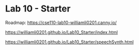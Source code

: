 # Lab 10 - Starter
Roadmap: https://cse110-lab10-williamli0201.canny.io/

https://williamli0201.github.io/Lab10_Starter/index.html

https://williamli0201.github.io/Lab10_Starter/speechSynth.html
